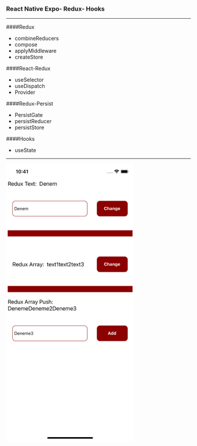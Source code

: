 ### React Native Expo- Redux- Hooks

----

####Redux
- combineReducers
- compose
- applyMiddleware
- createStore

####React-Redux
- useSelector
- useDispatch
- Provider

####Redux-Persist
- PersistGate
- persistReducer
- persistStore

####Hooks
- useState

----
![](https://raw.githubusercontent.com/merveguzl/ReactNative-Expo-Redux-Hooks/main/assets/app.png)

